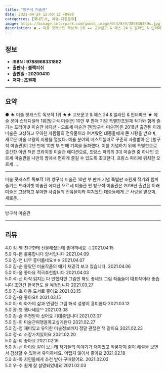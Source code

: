 ```yaml
---
title: "방구석 미술관"
date: 2021-04-24 12:09:12 +0900
categories: [국내도서, 예술-대중문화]
image: https://bimage.interpark.com/goods_image/0/4/8/9/289840489s.jpg
description: ● ★ 미술 팟캐스트 독보적 1위 ★★ 교보문고 & 예스 24 & 알라딘 & 인터파크 ★ 예술 분야 스테디셀러 1위[방구석 미술관] 10만 부 판매 기념 특별판조원재 작가와 함께 즐기는 프라이빗 미술관 에디션 - 오르세 미술관 편[방구석 미술관]은 2018년 출간된 이래 미술은 고상
---
```


## **정보**

- **ISBN : 9788968331862**
- **출판사 : 블랙피쉬**
- **출판일 : 20200410**
- **저자 : 조원재**

------



## **요약**

●  ★ 미술 팟캐스트 독보적 1위 ★★ 교보문고 & 예스 24 & 알라딘 & 인터파크 ★  예술 분야 스테디셀러 1위[방구석 미술관] 10만 부 판매 기념 특별판조원재 작가와 함께 즐기는 프라이빗 미술관 에디션 - 오르세 미술관 편[방구석 미술관]은 2018년 출간된 이래 미술은 고상하고 우아한 사람들의 전유물이라 여겨왔던 대중들에게 큰 사랑을 받으며, 새로운 미술 교양의 지평을 열었다. 예술 분야의 베스트셀러로 꾸준히 사랑받아 온 [방구석 미술관]이 2년 만에 10만 부 판매 기록을 돌파했다. 이를 기념하기 위해 특별판으로 출간한 이번 책은 프라이빗 미술관 에디션으로, 프랑스 파리의 3대 미술관 중 하나인 오르세 미술관을 나만의 방에서 편하게 즐길 수 있도록 초대한다.  프랑스 파리에 위치한 오르세 ...

------

 미술 팟캐스트 독보적 1위 &#x0D;&#x0D;방구석 미술관 10만 부 판매 기념 특별판&#x0D;조원재 작가와 함께 즐기는 프라이빗 미술관 에디션  오르세 미술관 편&#x0D;&#x0D;방구석 미술관은 2018년 출간된 이래 미술은 고상하고 우아한 사람들의 전유물이라 여겨왔던 대중들에게 큰 사랑을 받으며, 새로운... 

------


방구석 미술관 

------


## **리뷰** 

4.0 김-별 친구한테 선물해줬는데 좋아하네요 -) 2021.04.15 <br/>5.0 유-돈 훌륭합니다 양서입니다 2021.04.09 <br/>5.0 김-연 너무 흥미롭네요ㅎㅎ 2021.04.07 <br/>5.0 김-순 몰랐던 미술작품의 얘기 재밌걱 보고 있습니다. 2021.04.06 <br/>5.0 이-웅 좋아요 적극추천합니다  2021.04.03 <br/>5.0 석-선 아직 읽지는 다 안했지만 그림만 봐도 좋네요
그림 작품들이 대표작이라 좋습니다
조만간 한국편도 살 예정입니다 2021.03.27 <br/>5.0 김-호 아동 도서로 좋아요 2021.03.15 <br/>5.0 김-용 좋아요!! 2021.03.15 <br/>5.0 이-희 화가의 삶과 연결한 그림 해석 설명이 흥미롭다 2021.03.12 <br/>5.0 장-영 잼나네요^^ 2021.03.08 <br/>5.0 김-슬 추천받아 샀어요 기대중입니다 2021.03.07 <br/>5.0 임-희 미술관여행을하고싶게한다 2021.02.27 <br/>5.0 김-영 재미있고 유익한 미술정보까지 정말 괜찮은 책 같아요 2021.02.23 <br/>5.0 정-리 소장가치있어요 2021.02.20 <br/>5.0 김-희 좋아요 2021.02.19 <br/>5.0 김-선 아이랑 같이 보는데 작가들의 이야기가 재이밌고 작품까지 같이 해설을 보면서 감상할 수 있어서 유익하네요. 어렵지 않아서 좋아요 2021.02.18 <br/>5.0 최-아 지인들에게 추천 받아 구매했어요.  2021.02.03 <br/>5.0 우-수 쉽게 잘 설명되었네요 2021.02.03 <br/>